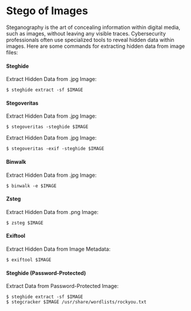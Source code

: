 # Stego of Images

Steganography is the art of concealing information within digital media, such as images, without leaving any visible traces. Cybersecurity professionals often use specialized tools to reveal hidden data within images. Here are some commands for extracting hidden data from image files:

#### Steghide

Extract Hidden Data from .jpg Image:

```shell
$ steghide extract -sf $IMAGE
```

#### Stegoveritas

Extract Hidden Data from .jpg Image:

```shell
$ stegoveritas -steghide $IMAGE
```

Extract Hidden Data from .jpg Image:

```shell
$ stegoveritas -exif -steghide $IMAGE
```

#### Binwalk

Extract Hidden Data from .jpg Image:

```shell
$ binwalk -e $IMAGE
```

#### Zsteg

Extract Hidden Data from .png Image:

```shell
$ zsteg $IMAGE
```

#### Exiftool

Extract Hidden Data from Image Metadata:

```shell
$ exiftool $IMAGE
```

#### Steghide (Password-Protected)

Extract Data from Password-Protected Image:

```shell
$ steghide extract -sf $IMAGE
$ stegcracker $IMAGE /usr/share/wordlists/rockyou.txt
```
